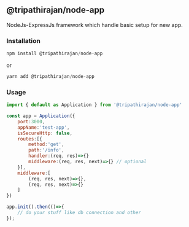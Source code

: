 ## @tripathirajan/node-app

NodeJs-ExpressJs framework which handle basic setup for new app.

### Installation

```js
npm install @tripathirajan/node-app
```

or

```js
yarn add @tripathirajan/node-app
```

### Usage

```js
import { default as Application } from '@tripathirajan/node-app'

const app = Application({
    port:3000,
    appName:'test-app',
    isSecureHttp: false,
    routes:[{
        method:'get',
        path:'/info',
        handler:(req, res)=>{}
        middleware:(req, res, next)=>{} // optional
    }],
    middleware:[
        (req, res, next)=>{},
        (req, res, next)=>{}
    ]
})

app.init().then(()=>{
    // do your stuff like db connection and other
});
```
